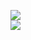 [![](https://img.shields.io/badge/Made%20With-Github%20Spray-lightgrey.svg?style=for-the-badge&logo=github)](https://github.com/Annihil/github-spray#1707)  
[![](https://i.imgur.com/2DrTn0Z.gif)](https://github.com/Annihil/github-spray)